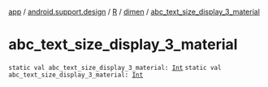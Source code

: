 [app](../../../index.md) / [android.support.design](../../index.md) / [R](../index.md) / [dimen](index.md) / [abc_text_size_display_3_material](.)

# abc_text_size_display_3_material

`static val abc_text_size_display_3_material: `[`Int`](https://kotlinlang.org/api/latest/jvm/stdlib/kotlin/-int/index.html)
`static val abc_text_size_display_3_material: `[`Int`](https://kotlinlang.org/api/latest/jvm/stdlib/kotlin/-int/index.html)